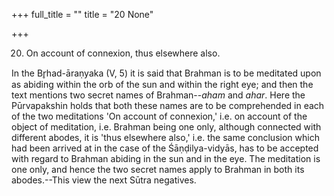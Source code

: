 +++
full_title = ""
title = "20 None"

+++


20. On account of connexion, thus elsewhere also.

In the Br̥had-āraṇyaka (V, 5) it is said that Brahman is to be meditated upon as abiding within the orb of the sun and within the right eye; and then the text mentions two secret names of Brahman--_aham_ and _ahar_. Here the Pūrvapakshin holds that both these names are to be comprehended in each of the two meditations 'On account of connexion,' i.e. on account of the object of meditation, i.e. Brahman being one only, although connected with different abodes, it is 'thus elsewhere also,' i.e. the same conclusion which had been arrived at in the case of the Śāṇḍilya-vidyās, has to be accepted with regard to Brahman abiding in the sun and in the eye. The meditation is one only, and hence the two secret names apply to Brahman in both its abodes.--This view the next Sūtra negatives.

